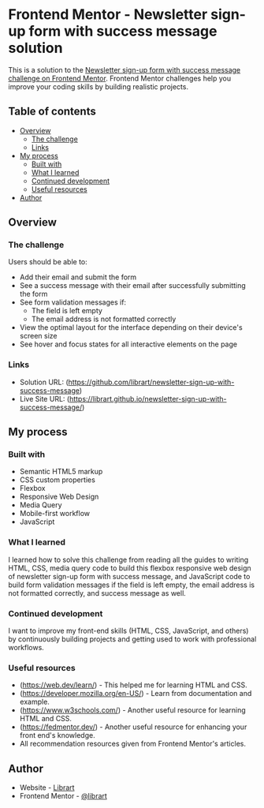# Frontend Mentor - Newsletter sign-up form with success message solution

This is a solution to the [Newsletter sign-up form with success message challenge on Frontend Mentor](https://www.frontendmentor.io/challenges/newsletter-signup-form-with-success-message-3FC1AZbNrv). Frontend Mentor challenges help you improve your coding skills by building realistic projects.

## Table of contents

- [Overview](#overview)
  - [The challenge](#the-challenge)
  - [Links](#links)
- [My process](#my-process)
  - [Built with](#built-with)
  - [What I learned](#what-i-learned)
  - [Continued development](#continued-development)
  - [Useful resources](#useful-resources)
- [Author](#author)

## Overview

### The challenge

Users should be able to:

- Add their email and submit the form
- See a success message with their email after successfully submitting the form
- See form validation messages if:
  - The field is left empty
  - The email address is not formatted correctly
- View the optimal layout for the interface depending on their device's screen size
- See hover and focus states for all interactive elements on the page

### Links

- Solution URL: (https://github.com/librart/newsletter-sign-up-with-success-message)
- Live Site URL: (https://librart.github.io/newsletter-sign-up-with-success-message/)

## My process

### Built with

- Semantic HTML5 markup
- CSS custom properties
- Flexbox
- Responsive Web Design
- Media Query
- Mobile-first workflow
- JavaScript

### What I learned

I learned how to solve this challenge from reading all the guides to writing HTML, CSS, media query code to build this flexbox responsive web design of newsletter sign-up form with success message, and JavaScript code to build form validation messages if the field is left empty, the email address is not formatted correctly, and success message as well.

### Continued development

I want to improve my front-end skills (HTML, CSS, JavaScript, and others) by continuously building projects and getting used to work with professional workflows.

### Useful resources

- (https://web.dev/learn/) - This helped me for learning HTML and CSS.
- (https://developer.mozilla.org/en-US/) - Learn from documentation and example.
- (https://www.w3schools.com/) - Another useful resource for learning HTML and CSS.
- (https://fedmentor.dev/) - Another useful resource for enhancing your front end's knowledge.
- All recommendation resources given from Frontend Mentor's articles.

## Author

- Website - [Librart](https://librart.github.io/)
- Frontend Mentor - [@librart](https://www.frontendmentor.io/profile/librart)
